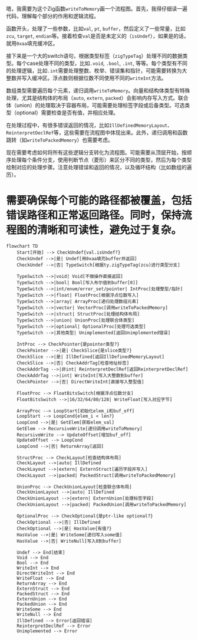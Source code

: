 嗯，我需要为这个Zig函数`writeToMemory`画一个流程图。首先，我得仔细读一遍代码，理解每个部分的作用和逻辑流程。

函数开头，处理了一些参数，比如`val`, `pt`, `buffer`，然后定义了一些常量，比如`zcu`, `target`, `endian`等。接着检查`val`是否是未定义的（`isUndef`），如果是的话，就用`0xaa`填充缓冲区。

接下来是一个大的switch语句，根据类型标签（`zigTypeTag`）处理不同的数据类型。每个case处理不同的类型，比如`.void`, `.bool`, `.int`, 等等。每个类型有不同的处理逻辑，比如`.int`需要处理整数、枚举、错误集和指针，可能需要转换为大整数并写入缓冲区。浮点数则根据位数不同使用不同的`writeInt`方法。

数组类型需要遍历每个元素，递归调用`writeToMemory`。向量和结构体类型有特殊处理，尤其是结构体的布局（`auto`, `extern`, `packed`）会影响内存写入方式。联合体（union）的处理取决于容器布局，可能需要处理标签字段或后备类型。可选类型（optional）需要检查是否有值，并相应处理。

在处理过程中，有很多错误返回的情况，比如`IllDefinedMemoryLayout`、`ReinterpretDeclRef`等，这些需要在流程图中体现出来。此外，递归调用和函数跳转（如`writeToPackedMemory`）也需要考虑。

现在需要考虑如何将所有这些逻辑分支转化为流程图。可能需要从顶层开始，按顺序处理每个条件分支，使用判断节点（菱形）来区分不同的类型，然后为每个类型绘制对应的处理步骤。注意处理错误和返回的情况，以及循环结构（比如数组的遍历）。

需要确保每个可能的路径都被覆盖，包括错误路径和正常返回路径。同时，保持流程图的清晰和可读性，避免过于复杂。
================================================
```mermaid
flowchart TD
    Start[开始] --> CheckUndef{val.isUndef?}
    CheckUndef -->|是| Undef[用0xaa填充buffer并返回]
    CheckUndef -->|否| TypeSwitch[根据ty.zigTypeTag(zcu)进行类型分支]

    TypeSwitch -->|void| Void[不做操作直接返回]
    TypeSwitch -->|bool| Bool[写入布尔值到buffer[0]]
    TypeSwitch -->|int/enum/error_set/pointer| IntProc[处理整型/指针]
    TypeSwitch -->|float| FloatProc[根据浮点位数写入]
    TypeSwitch -->|array| ArrayProc[递归处理数组元素]
    TypeSwitch -->|vector| VectorProc[调用writeToPackedMemory]
    TypeSwitch -->|struct| StructProc[处理结构体布局]
    TypeSwitch -->|union| UnionProc[处理联合体类型]
    TypeSwitch -->|optional| OptionalProc[处理可选类型]
    TypeSwitch -->|其他类型| Unimplemented[返回Unimplemented错误]

    IntProc --> CheckPointer{是pointer类型?}
    CheckPointer -->|是| CheckSlice{是slice类型?}
    CheckSlice -->|是| IllDefined[返回IllDefinedMemoryLayout]
    CheckSlice -->|否| CheckAddrTag[检查地址标签]
    CheckAddrTag -->|非int| ReinterpretDeclRef[返回ReinterpretDeclRef]
    CheckAddrTag -->|int| WriteInt[写入大整数到buffer]
    CheckPointer -->|否| DirectWriteInt[直接写入整型值]

    FloatProc --> FloatBitsSwitch[根据浮点位数分支]
    FloatBitsSwitch -->|16/32/64/80/128| WriteFloat[写入对应字节]

    ArrayProc --> LoopStart[初始化elem_i和buf_off]
    LoopStart --> LoopCond{elem_i < len?}
    LoopCond -->|是| GetElem[获取elem_val]
    GetElem --> RecursiveWrite[递归调用writeToMemory]
    RecursiveWrite --> UpdateOffset[增加buf_off]
    UpdateOffset --> LoopCond
    LoopCond -->|否| ReturnArray[返回]

    StructProc --> CheckLayout[检查结构体布局]
    CheckLayout -->|auto| IllDefined
    CheckLayout -->|extern| ExternStruct[遍历字段并写入]
    CheckLayout -->|packed| PackedStruct[调用writeToPackedMemory]

    UnionProc --> CheckUnionLayout[检查联合体布局]
    CheckUnionLayout -->|auto| IllDefined
    CheckUnionLayout -->|extern| ExternUnion[处理标签字段]
    CheckUnionLayout -->|packed| PackedUnion[调用writeToPackedMemory]

    OptionalProc --> CheckOptional{是ptr-like optional?}
    CheckOptional -->|否| IllDefined
    CheckOptional -->|是| HasValue{有值?}
    HasValue -->|是| WriteSome[递归写入some值]
    HasValue -->|否| WriteNull[写入0到buffer]

    Undef --> End[结束]
    Void --> End
    Bool --> End
    WriteInt --> End
    DirectWriteInt --> End
    WriteFloat --> End
    ReturnArray --> End
    ExternStruct --> End
    PackedStruct --> End
    ExternUnion --> End
    PackedUnion --> End
    WriteSome --> End
    WriteNull --> End
    IllDefined --> Error[返回错误]
    ReinterpretDeclRef --> Error
    Unimplemented --> Error
```